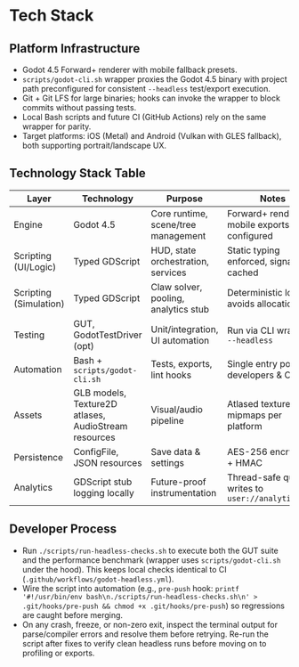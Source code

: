 # Tech Stack
## Platform Infrastructure
- Godot 4.5 Forward+ renderer with mobile fallback presets.
- `scripts/godot-cli.sh` wrapper proxies the Godot 4.5 binary with project path preconfigured for consistent `--headless` test/export execution.
- Git + Git LFS for large binaries; hooks can invoke the wrapper to block commits without passing tests.
- Local Bash scripts and future CI (GitHub Actions) rely on the same wrapper for parity.
- Target platforms: iOS (Metal) and Android (Vulkan with GLES fallback), both supporting portrait/landscape UX.

## Technology Stack Table
| Layer | Technology | Purpose | Notes |
|-------|------------|---------|-------|
| Engine | Godot 4.5 | Core runtime, scene/tree management | Forward+ renderer, mobile exports configured |
| Scripting (UI/Logic) | Typed GDScript | HUD, state orchestration, services | Static typing enforced, signals cached |
| Scripting (Simulation) | Typed GDScript | Claw solver, pooling, analytics stub | Deterministic loops, avoids allocations |
| Testing | GUT, GodotTestDriver (opt) | Unit/integration, UI automation | Run via CLI wrapper `--headless` |
| Automation | Bash + `scripts/godot-cli.sh` | Tests, exports, lint hooks | Single entry point for developers & CI |
| Assets | GLB models, Texture2D atlases, AudioStream resources | Visual/audio pipeline | Atlased textures, mipmaps per platform |
| Persistence | ConfigFile, JSON resources | Save data & settings | AES-256 encryption + HMAC |
| Analytics | GDScript stub logging locally | Future-proof instrumentation | Thread-safe queue writes to `user://analytics.log` |

## Developer Process
- Run `./scripts/run-headless-checks.sh` to execute both the GUT suite and the performance benchmark (wrapper uses `scripts/godot-cli.sh` under the hood). This keeps local checks identical to CI (`.github/workflows/godot-headless.yml`).
- Wire the script into automation (e.g., `pre-push` hook: `printf '#!/usr/bin/env bash\n./scripts/run-headless-checks.sh\n' > .git/hooks/pre-push && chmod +x .git/hooks/pre-push`) so regressions are caught before merging.
- On any crash, freeze, or non-zero exit, inspect the terminal output for parse/compiler errors and resolve them before retrying. Re-run the script after fixes to verify clean headless runs before moving on to profiling or exports.
